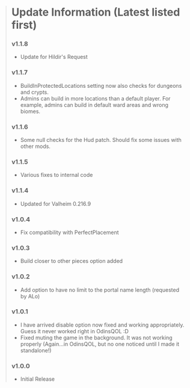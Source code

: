 > # Update Information (Latest listed first)
> ### v1.1.8
> - Update for Hildir's Request
> ### v1.1.7
> - BuildInProtectedLocations setting now also checks for dungeons and crypts.
> - Admins can build in more locations than a default player. For example, admins can build in default ward areas and wrong biomes.
> ### v1.1.6
> - Some null checks for the Hud patch. Should fix some issues with other mods.
> ### v1.1.5
> - Various fixes to internal code
> ### v1.1.4
> - Updated for Valheim 0.216.9
> ### v1.0.4
> - Fix compatibility with PerfectPlacement
> ### v1.0.3
> - Build closer to other pieces option added
> ### v1.0.2
> - Add option to have no limit to the portal name length (requested by ALo)
> ### v1.0.1
> - I have arrived disable option now fixed and working appropriately. Guess it never worked right in OdinsQOL :D
> - Fixed muting the game in the background. It was not working properly (Again...in OdinsQOL, but no one noticed until I made it standalone!)
> ### v1.0.0
> - Initial Release